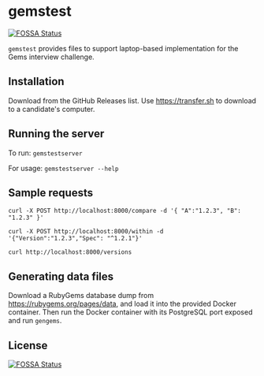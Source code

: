 # gemstest
[![FOSSA Status](https://app.fossa.io/api/projects/git%2Bgithub.com%2Ffossas%2Fgemstest.svg?type=shield)](https://app.fossa.io/projects/git%2Bgithub.com%2Ffossas%2Fgemstest?ref=badge_shield)


`gemstest` provides files to support laptop-based implementation for the Gems
interview challenge.

## Installation

Download from the GitHub Releases list. Use https://transfer.sh to download to
a candidate's computer.

## Running the server

To run: `gemstestserver`

For usage: `gemstestserver --help`

## Sample requests
```
curl -X POST http://localhost:8000/compare -d '{ "A":"1.2.3", "B": "1.2.3" }'
```

```
curl -X POST http://localhost:8000/within -d '{"Version":"1.2.3","Spec": "^1.2.1"}'
```

```
curl http://localhost:8000/versions
```

## Generating data files

Download a RubyGems database dump from https://rubygems.org/pages/data, and load
it into the provided Docker container. Then run the Docker container with its
PostgreSQL port exposed and run `gengems`.


## License
[![FOSSA Status](https://app.fossa.io/api/projects/git%2Bgithub.com%2Ffossas%2Fgemstest.svg?type=large)](https://app.fossa.io/projects/git%2Bgithub.com%2Ffossas%2Fgemstest?ref=badge_large)